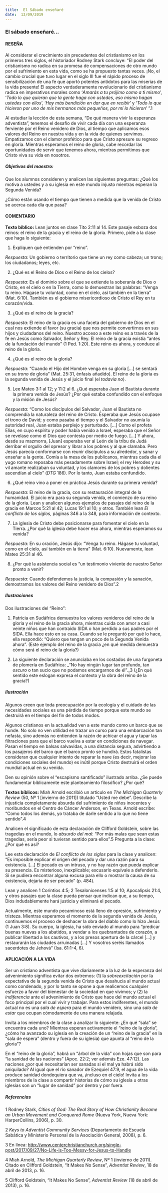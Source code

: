 ```yaml
---
title:  El Sábado enseñaré
date:  13/09/2019
---
```


### El sábado enseñaré...

#### RESEÑA

Al considerar el crecimiento sin precedentes del cristianismo en los primeros tres siglos, el historiador Rodney Stark concluye: “El poder del cristianismo no radica en su promesa de compensaciones de otro mundo por el sufrimiento en esta vida, como se ha propuesto tantas veces. ¡No, el cambio crucial que tuvo lugar en el siglo III fue el rápido proceso de sensibilización de una fe que aportó potentes antídotos para las miserias de la vida presente! El aspecto verdaderamente revolucionario del cristianismo radica en imperativos morales como ‘_Amarás a tu prójimo como a ti mismo_’, ‘_Todo lo que quieran que la gente haga con ustedes, eso mismo hagan ustedes con ellos_’, ‘_Hay más bendición en dar que en recibir_’ y ‘_Todo lo que hicieron por uno de mis hermanos más pequeños, por mí lo hicieron_’ ”.1

Al estudiar la lección de esta semana, “De qué manera vivir la esperanza adventista”, tenemos el desafío de vivir cada día con una esperanza ferviente por el Reino venidero de Dios, al tiempo que aplicamos esos valores del Reino en nuestra vida y en la vida de quienes servimos. Empatizamos con el clamor profético para que Cristo apresure su regreso en gloria. Mientras esperamos el reino de gloria, cabe recordar las oportunidades de servir que tenemos ahora, mientras permitimos que Cristo viva su vida en nosotros.

##### Objetivos del maestro:

Que los alumnos consideren y analicen las siguientes preguntas: ¿Qué los motiva a ustedes y a su iglesia en este mundo injusto mientras esperan la Segunda Venida?

¿Cómo están usando el tiempo que tienen a medida que la venida de Cristo se acerca cada día que pasa?

#### COMENTARIO

**Texto bíblico:**  Lean juntos en clase Tito 2:11 al 14. Este pasaje esboza dos reinos: el reino de la gracia y el reino de la gloria. Primero, pide a la clase que haga lo siguiente:

1. Expliquen qué entienden por “reino”.

_Respuesta:_ Un gobierno o territorio que tiene un rey como cabeza; un trono; los ciudadanos; leyes, etc.

2. ¿Qué es el Reino de Dios o el Reino de los cielos?

_Respuesta:_ Es el dominio sobre el que se extiende la soberanía de Dios o Cristo, en el cielo o en la Tierra, como lo demuestran las palabras: “Venga tu reino. Hágase tu voluntad, como en el cielo, así también en la tierra” (Mat. 6:10). También es el gobierno misericordioso de Cristo el Rey en tu corazón/vida.

3. ¿Qué es el reino de la gracia?

_Respuesta:_ El reino de la gracia es una faceta del gobierno de Dios en el cual nos extiende el favor (su gracia) que nos permite convertirnos en sus hijos y ciudadanos del reino. Nuestro acceso a este reino es a través de la fe en Jesús como Salvador, Señor y Rey. El reino de la gracia existía “antes de la fundación del mundo” (1 Ped. 1:20). Este reino es ahora, y conduce al reino de la gloria.

4. ¿Qué es el reino de la gloria?

_Respuesta:_ “Cuando el Hijo del Hombre venga en su gloria [...] se sentará en su _trono_ de gloria” (Mat. 25:31, énfasis añadido). El reino de la gloria es la segunda venida de Jesús y el juicio final (el _todavía no_).

5. Lee Mateo 3:1 al 12; y 11:2 al 6. ¿Qué esperaba Juan el Bautista durante la primera venida de Jesús? ¿Por qué estaba confundido con el enfoque y la misión de Jesús?

_Respuesta:_ “Como los discípulos del Salvador, Juan el Bautista no comprendía la naturaleza del reino de Cristo. Esperaba que Jesús ocupase el trono de David; y como pasaba el tiempo y el Salvador no asumía la autoridad real, Juan estaba perplejo y perturbado. [...] Como el profeta Elías, en cuyo espíritu y poder había venido a Israel, esperaba que el Señor se revelase como el Dios que contesta por medio de fuego. [...] Y ahora, desde su mazmorra, [Juan] esperaba ver al León de la tribu de Judá derribar el orgullo del opresor y librar a los pobres y al que clamaba. Pero Jesús parecía conformarse con reunir discípulos a su alrededor, y sanar y enseñar a la gente. Comía a la mesa de los publicanos, mientras cada día el yugo romano reposaba más pesadamente sobre Israel; el rey Herodes y su vil amante realizaban su voluntad, y los clamores de los pobres y dolientes ascendían al cielo” (_DTG_ 186). Por lo tanto, Juan estaba confundido.

6. ¿Qué reino vino a poner en práctica Jesús durante su primera venida?

_Respuesta:_ El reino de la gracia, con su restauración integral de la humanidad. El juicio era para su segunda venida, el comienzo de su reino de la gloria. Lean y analicen algunos ejemplos de pasajes del reino de la gracia en Marcos 5:21 al 42; Lucas 19:1 al 10; y otros. También lean _El conflicto de los siglos_, páginas 346 a la 348, para información de contexto.

7. La iglesia de Cristo debe posicionarse para fomentar el cielo en la Tierra. ¿Por qué la iglesia debe hacer eso ahora, mientras esperamos su venida?

_Respuesta:_ En su oración, Jesús dijo: “Venga tu reino. Hágase tu voluntad, como en el cielo, así también en la tierra” (Mat. 6:10). Nuevamente, lean Mateo 25:31 al 46.

8. ¿Por qué la asistencia social es “un testimonio viviente de nuestro Señor pronto a venir?

_Respuesta:_ Cuando defendemos la justicia, la compasión y la sanación, demostramos los valores del Reino venidero de Dios”.2

##### Ilustraciones

Dos ilustraciones del “Reino”:

1. Patricia en Sudáfrica demuestra los valores venideros del reino de la gloria y el reino de la gracia ahora, mientras cuida con amor a casi veinte niños que han contraído SIDA o han perdido a sus padres por el SIDA. Ella hace esto en su casa. Cuando se le preguntó por qué lo hace, ella respondió: “Quiero que tengan un poco de la Segunda Venida ahora”. (Este ejemplo del reino de la gracia ¿en qué medida demuestra cómo será el reino de la gloria?)

2. La siguiente declaración se anunciaba en los costados de una furgoneta de plomería en Sudáfrica: _“No hay ningún lugar tan profundo, tan _oscuro_ o tan sucio que no podamos encargarnos de él”._3 (¿En qué sentido este eslogan expresa el contexto y la obra del reino de la gracia?)

##### Ilustración

Algunos creen que toda preocupación por la ecología y el cuidado de las necesidades sociales es una pérdida de tiempo porque este mundo se destruirá en el tiempo del fin de todos modos.

Algunos cristianos en la actualidad ven a este mundo como un barco que se hunde. No solo no ven utilidad en trazar un curso para una embarcación tan nefasta, sino además no entienden la razón de achicar el agua y tapar las filtraciones para que el barco vuelva a estar en condiciones de navegar. Pasan el tiempo en balsas salvavidas, a una distancia segura, advirtiendo a los pasajeros del barco que el barco pronto se hundirá. Estos fatalistas consideran que cualquier intento de reparar la nave (es decir, mejorar las condiciones sociales del mundo) es inútil porque Cristo destruirá el orden mundial actual en su venida.

Den su opinión sobre el “escapismo santificado” ilustrado arriba. ¿Se puede fundamentar bíblicamente este planteamiento filosófico? ¿Por qué?

**Textos bíblicos:**  Miah Arnold escribió un artículo en _The Michigan Quarterly Review_ (50, Nº 1 [invierno de 2011]) titulado “Usted me debe”. Describe la injusticia completamente absurda del sufrimiento de niños inocentes y moribundos en el Centro de Cáncer Anderson, en Texas. Arnold escribe: “Como todos los demás, yo trataba de darle sentido a lo que no tiene sentido”.4

Analicen el significado de esta declaración de Clifford Goldstein, sobre las tragedias en el mundo, lo _absurdo del mal_: “Por más malas que sean estas tragedias, sería peor si tuvieran sentido para ellos”.5 Pregunta a la clase: ¿Por qué es así?

Lee esta declaración de _El conflicto de los siglos_ para la clase y analicen: “Es imposible explicar el origen del pecado y dar una razón para su existencia. [...] El pecado es un intruso, y no hay razón que pueda explicar su presencia. Es misterioso, inexplicable; excusarlo equivale a defenderlo. Si se pudiera encontrar alguna excusa para ello o mostrar la causa de su existencia, dejaría de ser pecado” (p. 484).

Lean y analicen 1 Corintios 4:5; 2 Tesalonicenses 1:5 al 10; Apocalipsis 21:4, y otros pasajes que la clase pueda pensar que indican que, a su tiempo, Dios indudablemente hará justicia y eliminará el pecado.

Actualmente, este mundo pecaminoso está lleno de opresión, sufrimiento y tristeza. Mientras esperamos el momento de la segunda venida de Jesús, continuemos el proceso de deshacer la obra del diablo como lo hizo Jesús (1 Juan 3:8). Su cuerpo, la iglesia, ha sido enviado al mundo para “predicar buenas nuevas a los abatidos, a vendar a los quebrantados de corazón, a publicar libertad a los cautivos, y a los presos apertura de la cárcel [...] y restaurarán las ciudades arruinadas [...] Y vosotros seréis llamados sacerdotes de Jehová” (Isa. 61:1-4, 6).

#### APLICACIÓN A LA VIDA

Ser un cristiano adventista que vive diariamente a la luz de la esperanza del advenimiento significa evitar dos extremos: (1) la _sobreexcitación_ por la expectativa de la segunda venida de Cristo que desahucia al mundo actual como condenado, y por lo tanto se opone a que realicemos cualquier esfuerzo a favor del bienestar de la sociedad en que vivimos; y (2) la _indiferencia_ ante el advenimiento de Cristo que hace del mundo actual el foco principal por el cual vivir y trabajar. Para estos indiferentes, el mundo actual no es una _sala de espera_ para el mundo venidero, sino una _sala de estar_ que ocupan cómodamente de una manera relajada.

Invita a los miembros de la clase a analizar lo siguiente: ¿En qué “sala” se encuentra cada uno? Mientras esperan activamente el “reino de la gloria”, ¿cómo ha avanzado su iglesia en la creación de un “reino de la gracia” en la “sala de espera” (dentro y fuera de su iglesia) que apunta al “reino de la gloria”?

En el “reino de la gloria”, habrá un “árbol de la vida” con hojas que son para “la sanidad de las naciones” (Apoc. 22:2; ver además Eze. 47:12). Las naciones ¿por qué necesitarían ser sanadas si el mal ya habrá sido aniquilado? Al igual que el río sanador de Ezequiel 47:9, el agua de la vida produce sanidad dondequiera que va, ¡incluso en el cielo! Invita a los miembros de la clase a compartir historias de cómo su iglesia u otras iglesias son un “lugar de sanidad” por dentro y por fuera.

##### Referencias

1 Rodney Stark, _Cities of God: The Real Story of How Christianity Became an Urban Movement and Conquered Rome_ (Nueva York, Nueva York: HarperCollins, 2006), p. 30.

2 _Keys to Adventist Community Services_ (Departamento de Escuela Sabática y Ministerio Personal de la Asociación General, 2008), p. 6.

3 En línea: http://www.centerchristianchurch.org/single-post/2017/09/27/No-Life-is-Too-Messy-for-Jesus-to-Handle

4 Miah Arnold, _The Michigan Quarterly Review_, Nº 1 (invierno de 2011). Citado en Clifford Goldstein, “It Makes No Sense”, _Adventist Review_, 18 de abril de 2013, p. 16.

5 Clifford Goldstein, “It Makes No Sense”, _Adventist Review_ (18 de abril de 2013), p. 16.